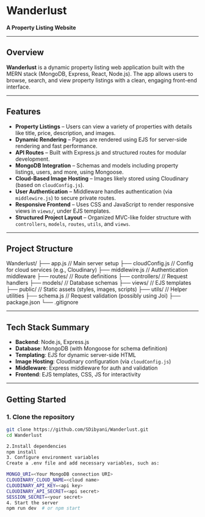 # Wanderlust

**A Property Listing Website**

---

##  Overview

**Wanderlust** is a dynamic property listing web application built with the MERN stack (MongoDB, Express, React, Node.js). The app allows users to browse, search, and view property listings with a clean, engaging front-end interface.

---

##  Features

- **Property Listings** – Users can view a variety of properties with details like title, price, description, and images.
- **Dynamic Rendering** – Pages are rendered using EJS for server-side rendering and fast performance.
- **API Routes** – Built with Express.js and structured routes for modular development.
- **MongoDB Integration** – Schemas and models including property listings, users, and more, using Mongoose.
- **Cloud-Based Image Hosting** – Images likely stored using Cloudinary (based on `cloudConfig.js`).
- **User Authentication** – Middleware handles authentication (via `middlewire.js`) to secure private routes.
- **Responsive Frontend** – Uses CSS and JavaScript to render responsive views in `views/`, under EJS templates.
- **Structured Project Layout** – Organized MVC-like folder structure with `controllers`, `models`, `routes`, `utils`, and `views`.

---

##  Project Structure

Wanderlust/
├── app.js // Main server setup
├── cloudConfig.js // Config for cloud services (e.g., Cloudinary)
├── middlewire.js // Authentication middleware
├── routes/ // Route definitions
├── controllers/ // Request handlers
├── models/ // Database schemas
├── views/ // EJS templates
├── public/ // Static assets (styles, images, scripts)
├── utils/ // Helper utilities
├── schema.js // Request validation (possibly using Joi)
├── package.json
└── .gitignore


---

##  Tech Stack Summary

- **Backend**: Node.js, Express.js  
- **Database**: MongoDB (with Mongoose for schema definition)  
- **Templating**: EJS for dynamic server-side HTML  
- **Image Hosting**: Cloudinary configuration (via `cloudConfig.js`)  
- **Middleware**: Express middleware for auth and validation  
- **Frontend**: EJS templates, CSS, JS for interactivity

---

##  Getting Started

### 1. Clone the repository

```bash
git clone https://github.com/SDibyani/Wanderlust.git
cd Wanderlust

2.Install dependencies
npm install
3. Configure environment variables
Create a .env file and add necessary variables, such as:

MONGO_URI=<Your MongoDB connection URI>
CLOUDINARY_CLOUD_NAME=<cloud name>
CLOUDINARY_API_KEY=<api key>
CLOUDINARY_API_SECRET=<api secret>
SESSION_SECRET=<your secret>
4. Start the server
npm run dev  # or npm start
